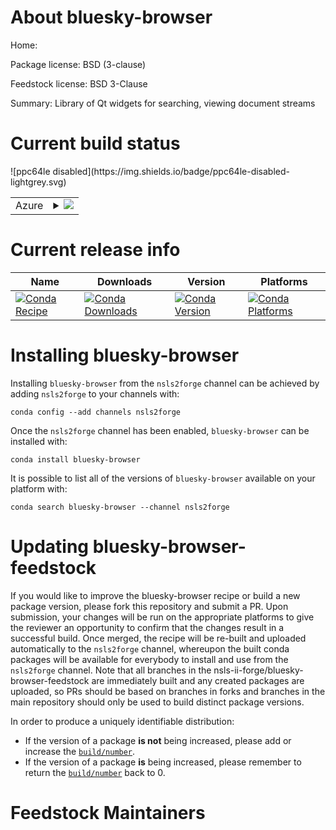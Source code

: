 About bluesky-browser
=====================

Home: 

Package license: BSD (3-clause)

Feedstock license: BSD 3-Clause

Summary: Library of Qt widgets for searching, viewing document streams



Current build status
====================


<table>
    
  <tr>
    <td>Azure</td>
    <td>
      <details>
        <summary>
          <a href="https://dev.azure.com/nsls2forge/nsls2forge/_build/latest?definitionId=40&branchName=master">
            <img src="https://dev.azure.com/nsls2forge/nsls2forge/_apis/build/status/bluesky-browser-feedstock?branchName=master">
          </a>
        </summary>
        <table>
          <thead><tr><th>Variant</th><th>Status</th></tr></thead>
          <tbody><tr>
              <td>linux_python3.6</td>
              <td>
                <a href="https://dev.azure.com/nsls2forge/nsls2forge/_build/latest?definitionId=40&branchName=master">
                  <img src="https://dev.azure.com/nsls2forge/nsls2forge/_apis/build/status/bluesky-browser-feedstock?branchName=master&jobName=linux&configuration=linux_python3.6" alt="variant">
                </a>
              </td>
            </tr><tr>
              <td>linux_python3.7</td>
              <td>
                <a href="https://dev.azure.com/nsls2forge/nsls2forge/_build/latest?definitionId=40&branchName=master">
                  <img src="https://dev.azure.com/nsls2forge/nsls2forge/_apis/build/status/bluesky-browser-feedstock?branchName=master&jobName=linux&configuration=linux_python3.7" alt="variant">
                </a>
              </td>
            </tr><tr>
              <td>osx_python3.6</td>
              <td>
                <a href="https://dev.azure.com/nsls2forge/nsls2forge/_build/latest?definitionId=40&branchName=master">
                  <img src="https://dev.azure.com/nsls2forge/nsls2forge/_apis/build/status/bluesky-browser-feedstock?branchName=master&jobName=osx&configuration=osx_python3.6" alt="variant">
                </a>
              </td>
            </tr><tr>
              <td>osx_python3.7</td>
              <td>
                <a href="https://dev.azure.com/nsls2forge/nsls2forge/_build/latest?definitionId=40&branchName=master">
                  <img src="https://dev.azure.com/nsls2forge/nsls2forge/_apis/build/status/bluesky-browser-feedstock?branchName=master&jobName=osx&configuration=osx_python3.7" alt="variant">
                </a>
              </td>
            </tr><tr>
              <td>win_python3.6</td>
              <td>
                <a href="https://dev.azure.com/nsls2forge/nsls2forge/_build/latest?definitionId=40&branchName=master">
                  <img src="https://dev.azure.com/nsls2forge/nsls2forge/_apis/build/status/bluesky-browser-feedstock?branchName=master&jobName=win&configuration=win_python3.6" alt="variant">
                </a>
              </td>
            </tr><tr>
              <td>win_python3.7</td>
              <td>
                <a href="https://dev.azure.com/nsls2forge/nsls2forge/_build/latest?definitionId=40&branchName=master">
                  <img src="https://dev.azure.com/nsls2forge/nsls2forge/_apis/build/status/bluesky-browser-feedstock?branchName=master&jobName=win&configuration=win_python3.7" alt="variant">
                </a>
              </td>
            </tr>
          </tbody>
        </table>
      </details>
    </td>
  </tr>
![ppc64le disabled](https://img.shields.io/badge/ppc64le-disabled-lightgrey.svg)
</table>

Current release info
====================

| Name | Downloads | Version | Platforms |
| --- | --- | --- | --- |
| [![Conda Recipe](https://img.shields.io/badge/recipe-bluesky--browser-green.svg)](https://anaconda.org/nsls2forge/bluesky-browser) | [![Conda Downloads](https://img.shields.io/conda/dn/nsls2forge/bluesky-browser.svg)](https://anaconda.org/nsls2forge/bluesky-browser) | [![Conda Version](https://img.shields.io/conda/vn/nsls2forge/bluesky-browser.svg)](https://anaconda.org/nsls2forge/bluesky-browser) | [![Conda Platforms](https://img.shields.io/conda/pn/nsls2forge/bluesky-browser.svg)](https://anaconda.org/nsls2forge/bluesky-browser) |

Installing bluesky-browser
==========================

Installing `bluesky-browser` from the `nsls2forge` channel can be achieved by adding `nsls2forge` to your channels with:

```
conda config --add channels nsls2forge
```

Once the `nsls2forge` channel has been enabled, `bluesky-browser` can be installed with:

```
conda install bluesky-browser
```

It is possible to list all of the versions of `bluesky-browser` available on your platform with:

```
conda search bluesky-browser --channel nsls2forge
```




Updating bluesky-browser-feedstock
==================================

If you would like to improve the bluesky-browser recipe or build a new
package version, please fork this repository and submit a PR. Upon submission,
your changes will be run on the appropriate platforms to give the reviewer an
opportunity to confirm that the changes result in a successful build. Once
merged, the recipe will be re-built and uploaded automatically to the
`nsls2forge` channel, whereupon the built conda packages will be available for
everybody to install and use from the `nsls2forge` channel.
Note that all branches in the nsls-ii-forge/bluesky-browser-feedstock are
immediately built and any created packages are uploaded, so PRs should be based
on branches in forks and branches in the main repository should only be used to
build distinct package versions.

In order to produce a uniquely identifiable distribution:
 * If the version of a package **is not** being increased, please add or increase
   the [``build/number``](https://conda.io/docs/user-guide/tasks/build-packages/define-metadata.html#build-number-and-string).
 * If the version of a package **is** being increased, please remember to return
   the [``build/number``](https://conda.io/docs/user-guide/tasks/build-packages/define-metadata.html#build-number-and-string)
   back to 0.

Feedstock Maintainers
=====================


